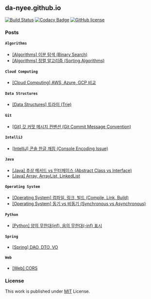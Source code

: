 ## da-nyee.github.io
[![Build Status](https://github.com/cotes2020/jekyll-theme-chirpy/workflows/build/badge.svg?branch=master&event=push)](https://github.com/cotes2020/jekyll-theme-chirpy/actions?query=branch%3Amaster+event%3Apush)
[![Codacy Badge](https://api.codacy.com/project/badge/Grade/8220b926db514f13afc3f02b7f884f4b)](https://app.codacy.com/manual/cotes2020/jekyll-theme-chirpy?utm_source=github.com&utm_medium=referral&utm_content=cotes2020/jekyll-theme-chirpy&utm_campaign=Badge_Grade_Dashboard)
[![GitHub license](https://img.shields.io/github/license/cotes2020/jekyll-theme-chirpy.svg)](https://github.com/cotes2020/jekyll-theme-chirpy/blob/master/LICENSE)

### Posts
#### `Algorithms`
- [[Algorithms] 이분 탐색 (Binary Search)](https://da-nyee.github.io/posts/algorithms-binary-search/)
- [[Algorithms] 정렬 알고리즘 (Sorting Algorithms)](https://da-nyee.github.io/posts/algorithms-sorting-algorithms/)

#### `Cloud Computing`
- [[Cloud Computing] AWS, Azure, GCP 비교](https://da-nyee.github.io/posts/aws-azure-gcp-comparison/)

#### `Data Structures`
- [[Data Structures] 트라이 (Trie)](https://da-nyee.github.io/posts/data-structures-trie/)

#### `Git`
- [[Git] 깃 커밋 메시지 컨벤션 (Git Commit Message Convention)](https://da-nyee.github.io/posts/git-git-commit-message-convention/)

#### `IntelliJ`
- [[IntelliJ] 콘솔 한글 깨짐 (Console Encoding Issue)](https://da-nyee.github.io/posts/intellij-console-encoding-issue/)

#### `Java`
- [[Java] 추상 메서드 vs 인터페이스 (Abstract Class vs Interface)](https://da-nyee.github.io/posts/java-abstract-class-vs-interface/)
- [[Java] Array, ArrayList, LinkedList](https://da-nyee.github.io/posts/java-array-vector-arraylist-linkedlist/)

#### `Operating System`
- [[Operating System] 컴파일, 링크, 빌드 (Compile, Link, Build)](https://da-nyee.github.io/posts/operating-system-compile-link-build/)
- [[Operating System] 동기 vs 비동기 (Synchronous vs Asynchronous)](https://da-nyee.github.io/posts/operation-system-synchronous-asynchronous/)

#### `Python`
- [[Python] 양의 무한대(inf), 음의 무한대(-inf) 표시](https://da-nyee.github.io/posts/python-infinity/)

#### `Spring`
- [[Spring] DAO, DTO, VO](https://da-nyee.github.io/posts/spring-dao-dto-vo/)

#### `Web`
- [[Web] CORS](https://da-nyee.github.io/posts/web-cors/)

### License
This work is published under [MIT](https://github.com/cotes2020/jekyll-theme-chirpy/blob/master/LICENSE) License.